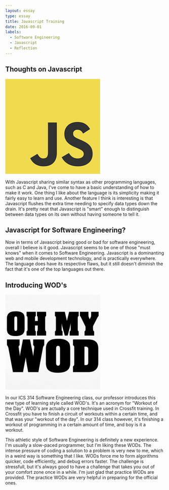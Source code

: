 ```yaml
---
layout: essay
type: essay
title: Javascript Training
date: 2016-09-01
labels:
  - Software Engineering
  - Javascript
  - Reflection
---
```



## Thoughts on Javascript

<img class="ui medium right floated rounded image" src="../images/jsnew.png">

With Javascript sharing similar syntax as other programming languages, such as C and Java, I've come to have a basic understanding of how to make it work. One thing I like about the language is its simplicity making it fairly easy to learn and use. Another feature I think is interesting is that Javascript flushes the extra time needing to specify data types down the drain. It's pretty neat that Javascript is "smart" enough to distinguish between data types on its own without having someone to tell it.  

## Javascript for Software Engineering?

Now in terms of Javascript being good or bad for software engineering, overall I believe is it good.  Javascript seems to be one of those "must knows" when it comes to Software Engineering. Javascript is a dominanting web and mobile development technology, and is practically everywhere. The language does have its respective flaws, but it still doesn't diminish the fact that it's one of the top languages out there.  

## Introducing WOD's 

<img class="ui medium left floated rounded image" src="../images/omw.jpg">

In our ICS 314 Software Engineering class, our professor introduces this new type of learning style called WOD's. It's an acronym for "Workout of the Day". WOD's are actually a core technique used in Crossfit training. In Crossfit you have to finish a circuit of workouts within a certain time, and that was your "workout of the day". In our 314 class however, it's finishing a workout of programming in a certain amount of time, and boy is it a workout.

This athletic style of Software Engineering is definitely a new experience. I'm usually a slow-paced programmer, but I'm liking these WODs. The intense pressure of coding a solution to a problem is very new to me, which in a weird way is something that I like. WODs force me to form algorithms quicker, code efficiently, and debug errors faster. The challenge is stressfull, but it's always good to have a challenge that takes you out of your comfort zone once in a while. I'm just glad that practice WODs are provided.  The practice WODs are very helpful in preparing for the official ones. 
